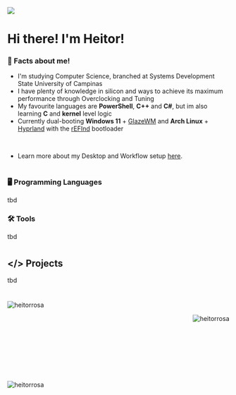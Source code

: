 ![](https://komarev.com/ghpvc/?username=heitorrosa&style=flat&color=grey)

# Hi there! I'm Heitor!

### 🤔 Facts about me!

- I'm studying Computer Science, branched at Systems Development State University of Campinas
- I have plenty of knowledge in silicon and ways to achieve its maximum performance through Overclocking and Tuning
- My favourite languages are **PowerShell**, **C++** and **C#**, but im also learning **C** and **kernel** level logic
- Currently dual-booting **Windows 11** + [GlazeWM](https://github.com/glzr-io/glazewm) and **Arch Linux** + [Hyprland](https://github.com/hyprwm) with the [rEFInd](https://github.com/2KAbhishek/refind2k) bootloader

<br>

- Learn more about my Desktop and Workflow setup [here](https://github.com/heitorrosa/.files).

#

### 🖥️ Programming Languages
tbd

### 🛠️ Tools
tbd

#

## </> Projects
tbd

#

<p>&nbsp;<img align="left" src="https://github-readme-stats.vercel.app/api?username=heitorrosa&show_icons=true&theme=dark#gh-dark-mode-only&locale=en" alt="heitorrosa" /></p>
<p><img align="right" src="https://github-readme-stats.vercel.app/api/top-langs?username=heitorrosa&show_icons=true&locale=en&layout=pie&theme=dark#gh-dark-mode-only" alt="heitorrosa" /></p>

<br><br><br><br><br><br><br><br>

<p><img align="center" src="https://github-readme-streak-stats.herokuapp.com/?user=heitorrosa&theme=dark#gh-dark-mode-only" alt="heitorrosa" /></p>

<br>

